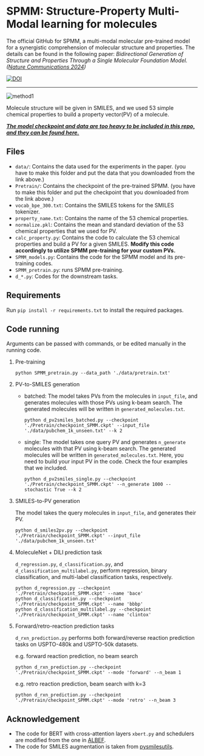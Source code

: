 # SPMM: Structure-Property Multi-Modal learning for molecules

The official GitHub for SPMM, a multi-modal molecular pre-trained model for a synergistic comprehension of molecular structure and properties.
The details can be found in the following paper: 
*Bidirectional Generation of Structure and Properties Through a Single Molecular Foundation Model. ([Nature Communications 2024](https://www.nature.com/articles/s41467-024-46440-3))*

[![DOI](https://zenodo.org/badge/542878783.svg)](https://zenodo.org/doi/10.5281/zenodo.10567598)

***

![method1](https://github.com/jinhojsk515/SPMM/assets/59189526/1ff52950-aa12-481f-94ea-4d1e97ac7bf3)

Molecule structure will be given in SMILES, and we used 53 simple chemical properties to build a property vector(PV) of a molecule.

***<ins>The model checkpoint and data are too heavy to be included in this repo, and they can be found [here](https://drive.google.com/drive/folders/1ARrSg9kXdXAL5VGgDBwizpSgcJwauPua?usp=sharing).<ins>***

## Files
* `data/`: Contains the data used for the experiments in the paper. (you have to make this folder and put the data that you downloaded from the link above.)
* `Pretrain/`: Contains the checkpoint of the pre-trained SPMM. (you have to make this folder and put the checkpoint that you downloaded from the link above.)
* `vocab_bpe_300.txt`: Contains the SMILES tokens for the SMILES tokenizer.
* `property_name.txt`: Contains the name of the 53 chemical properties.
* `normalize.pkl`: Contains the mean and standard deviation of the 53 chemical properties that we used for PV.
* `calc_property.py`: Contains the code to calculate the 53 chemical properties and build a PV for a given SMILES. **Modify this code accordingly to utilize SPMM pre-training for your custom PVs.**
* `SPMM_models.py`: Contains the code for the SPMM model and its pre-training codes.
* `SPMM_pretrain.py`: runs SPMM pre-training.
* `d_*.py`: Codes for the downstream tasks.

## Requirements
Run `pip install -r requirements.txt` to install the required packages.

## Code running
Arguments can be passed with commands, or be edited manually in the running code.

1. Pre-training
    ```
    python SPMM_pretrain.py --data_path './data/pretrain.txt'
    ```

2. PV-to-SMILES generation
   * batched: The model takes PVs from the molecules in `input_file`, and generates molecules with those PVs using k-beam search. The generated molecules will be written in `generated_molecules.txt`.
       ```
       python d_pv2smiles_batched.py --checkpoint './Pretrain/checkpoint_SPMM.ckpt' --input_file './data/pubchem_1k_unseen.txt' --k 2
       ```
   * single: The model takes one query PV and generates `n_generate` molecules with that PV using k-beam search. The generated molecules will be written in `generated_molecules.txt`. Here, you need to build your input PV in the code. Check the four examples that we included.
       ```
       python d_pv2smiles_single.py --checkpoint './Pretrain/checkpoint_SPMM.ckpt' --n_generate 1000 --stochastic True --k 2
       ```

3. SMILES-to-PV generation
    
    The model takes the query molecules in `input_file`, and generates their PV.

    ```
    python d_smiles2pv.py --checkpoint './Pretrain/checkpoint_SPMM.ckpt' --input_file './data/pubchem_1k_unseen.txt'
    ```

4. MoleculeNet + DILI prediction task

    `d_regression.py`, `d_classification.py`, and `d_classification_multilabel.py`, perform regression, binary classification, and multi-label classification tasks, respectively.

    ```
    python d_regression.py --checkpoint './Pretrain/checkpoint_SPMM.ckpt' --name 'bace'
    python d_classification.py --checkpoint './Pretrain/checkpoint_SPMM.ckpt' --name 'bbbp'
    python d_classification_multilabel.py --checkpoint './Pretrain/checkpoint_SPMM.ckpt' --name 'clintox'
    ```

5. Forward/retro-reaction prediction tasks

    `d_rxn_prediction.py` performs both forward/reverse reaction prediction tasks on USPTO-480k and USPTO-50k datasets.

    e.g. forward reaction prediction, no beam search
    ```
    python d_rxn_prediction.py --checkpoint './Pretrain/checkpoint_SPMM.ckpt' --mode 'forward' --n_beam 1 
    ```
    e.g. retro reaction prediction, beam search with k=3
    ```
    python d_rxn_prediction.py --checkpoint './Pretrain/checkpoint_SPMM.ckpt' --mode 'retro' --n_beam 3 
    ```

## Acknowledgement
* The code for BERT with cross-attention layers `xbert.py` and schedulers are modified from the one in [ALBEF](https://github.com/salesforce/ALBEF).
* The code for SMILES augmentation is taken from [pysmilesutils](https://github.com/MolecularAI/pysmilesutils).
